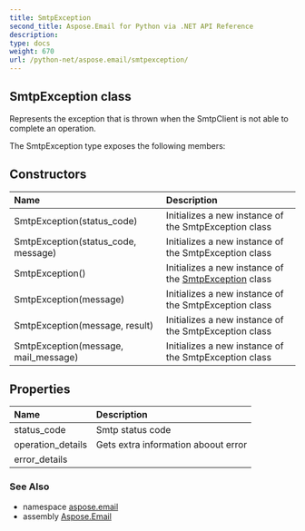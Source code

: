 ```yaml
---
title: SmtpException
second_title: Aspose.Email for Python via .NET API Reference
description: 
type: docs
weight: 670
url: /python-net/aspose.email/smtpexception/
---
```


## SmtpException class

Represents the exception that is thrown when the SmtpClient is not able to complete an operation.

The SmtpException type exposes the following members:
## Constructors
| Name | Description |
| :- | :- |
|SmtpException(status_code)|Initializes a new instance of the SmtpException class|
|SmtpException(status_code, message)|Initializes a new instance of the SmtpException class|
|SmtpException()|Initializes a new instance of the [SmtpException](/python-net/aspose.email/smtpexception/) class|
|SmtpException(message)|Initializes a new instance of the SmtpException class|
|SmtpException(message, result)|Initializes a new instance of the SmtpException class|
|SmtpException(message, mail_message)|Initializes a new instance of the SmtpException class|
## Properties
| Name | Description |
| :- | :- |
|status_code|Smtp status code|
|operation_details|Gets extra information aboout error|
|error_details|  |

### See Also

* namespace [aspose.email](/python-net/aspose.email/)
* assembly [Aspose.Email](/python-net/)

